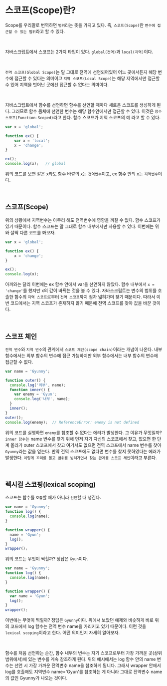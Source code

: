 # 스코프(Scope)란?

Scope를 우리말로 번역하면 `범위`라는 뜻을 가지고 있다. 즉, `스코프(Scope)`란 `변수에 접근할 수 있는 범위`라고 할 수 있다.

<br>

자바스크립트에서 스코프는 2가지 타입이 있다. `global(전역)`과 `local(지역)`이다. 

<br>

`전역 스코프(Global Scope)`는 말 그대로 전역에 선언되어있어 어느 곳에서든지 해당 변수에 접근할 수 있다는 의미이고 `지역 스코프(Local Scope)`는 해당 지역에서만 접근할 수 있어
지역을 벗어난 곳에선 접근할 수 없다는 의미이다. 

<br>

자바스크립트에서 함수를 선언하면 함수를 선언할 때마다 새로운 스코프를 생성하게 된다. 그러므로 함수 몸체에 선언한 변수는 해당 함수안에서만 접근할 수 있다.
이것은 `함수 스코프(Function-Scoped)`라고 한다. 함수 스코프가 지역 스코프의 예 라고 할 수 있다.

```javascript
var x = 'global';

function ex() {
    var x = 'local';
    x = 'change';
}

ex();
console.log(x);   // global
```

위의 코드를 보면 같은 x라도 함수 바깥의 x는 `전역변수`이고, ex 함수 안의 x는 `지역변수`이다. 

<br>

## 스코프(Scope)

위의 상황에서 지역변수는 아무리 해도 전역변수에 영향을 끼칠 수 없다. 함수 스코프가 있기 때문이다. 함수 스코프는 말 그대로 함수 내부에서만
사용할 수 있다. 이번에는 위와 살짝 다른 코드를 봐보자.

```javascript
var x = 'global';

function ex() {
    x = 'change';
}

ex();
console.log(x);
```

아까와는 달리 이번에는 ex 함수 안에서 var을 선언하지 않았다. 함수 내부에서 `x = 'change'`를 했지만 x의 값이 바뀌는 것을 볼 수 있다.
자바스크립트는 변수의 범위를 호출한 함수의 `지역 스코프`로부터 `전역 스코프`까지 점차 넓혀가며 찾기 때문이다. 따라서 이번 코드에서는
지역 스코프가 존재하지 않기 때문에 전역 스코프를 찾아 값을 바꾼 것이다.

<br>

## 스코프 체인

`전역 변수`와 `지역 변수`의 관계에서 `스코프 체인(scope chain)`이라는 개념이 나온다. 내부 함수에서는 외부 함수의 변수에 접근 가능하지만 외부 함수에서는 내부 함수의 변수에 접근할 수 없다.

```javascript
var name = 'Gyunny';

function outer() {
  console.log('외부', name);
  function inner() {
    var enemy = 'Gyun';
    console.log('내부', name);
  }
  inner();
}
outer();
console.log(enemy);  // ReferenceError: enemy is not defined
```

위의 코드를 실행하면 `enemy`를 참조할 수 없다는 에러가 발생한다. 그 이유가 무엇일까? `inner 함수`는 name 변수를 찾기 위해 먼저 자기 자신의
스코프에서 찾고, 없으면 한 단계 올라가 outer 스코프에서 찾고 여기서도 없으면 전역 스코프에서 name 변수를 찾아 `Gyunny`라는 값을 얻는다.
만약 전역 스코프에도 없다면 변수를 찾지 못하였다는 에러가 발생한다. `이렇게 꼬리를 물고 범위를 넓혀가면서 찾는 관계를 스코프 체인`이라고 부른다. 

<br>

## 렉시컬 스코핑(lexical scoping)

스코프는 함수를 `호출`할 때가 아니라 `선언`할 때 생긴다. 

```javascript
var name = 'Gyunny';
function log() {
  console.log(name);
}

function wrapper() {
  name = 'Gyun';
  log();
}
wrapper();
```

위의 코드는 무엇이 찍힐까? 정답은 `Gyun`이다. 

```javascript
var name = 'Gyunny';
function log() {
  console.log(name);
}

function wrapper() {
  var name = 'Gyun';
  log();
}
wrapper();
```

이번에는 무엇이 찍힐까? 정답은 `Gyunny`이다. 위에서 보았던 예제와 비슷하게 바로 위의 코드에서 log 함수는 전역 변수 name을 가리키고 있기 때문이다. 
이런 것을 `lexical scoping`이라고 한다. 어떤 의미인지 자세히 알아보자. 

<br>

 함수를 처음 선언하는 순간, 함수 내부의 변수는 자기 스코프로부터 가장 가까운 곳(상위 범위에서)에 있는 변수를 계속 참조하게 된다. 
 위의 예시에서는 log 함수 안의 name 변수는 선언 시 가장 가까운 전역변수 name을 참조하게 됩니다. 
 그래서 wrapper 안에서 log를 호출해도 지역변수 name='Gyun'를 참조하는 게 아니라 그대로 전역변수 name의 값인 Gyunny가 나오는 것이다.